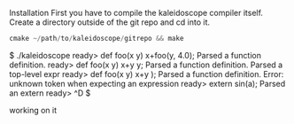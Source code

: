 Installation
First you have to compile the kaleidoscope compiler itself. Create a directory outside of the git repo and cd into it.

```c++
cmake ~/path/to/kaleidoscope/gitrepo && make
```

$ ./kaleidoscope
ready> def foo(x y) x+foo(y, 4.0);
Parsed a function definition.
ready> def foo(x y) x+y y;
Parsed a function definition.
Parsed a top-level expr
ready> def foo(x y) x+y );
Parsed a function definition.
Error: unknown token when expecting an expression
ready> extern sin(a);
Parsed an extern
ready> ^D
$

working on it
